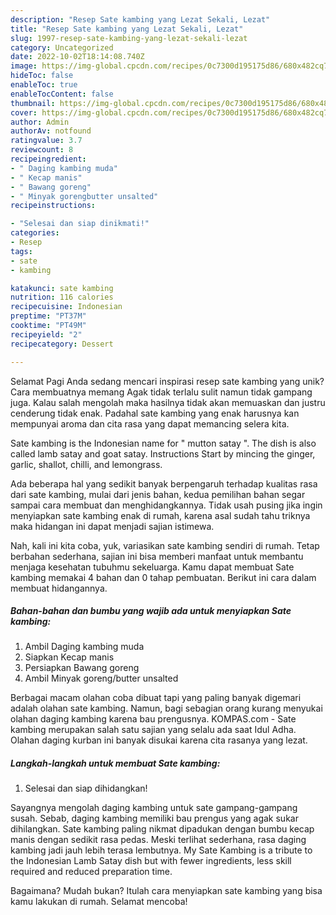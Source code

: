 ```yaml
---
description: "Resep Sate kambing yang Lezat Sekali, Lezat"
title: "Resep Sate kambing yang Lezat Sekali, Lezat"
slug: 1997-resep-sate-kambing-yang-lezat-sekali-lezat
category: Uncategorized
date: 2022-10-02T18:14:08.740Z
image: https://img-global.cpcdn.com/recipes/0c7300d195175d86/680x482cq70/sate-kambing-foto-resep-utama.jpg
hideToc: false
enableToc: true
enableTocContent: false
thumbnail: https://img-global.cpcdn.com/recipes/0c7300d195175d86/680x482cq70/sate-kambing-foto-resep-utama.jpg
cover: https://img-global.cpcdn.com/recipes/0c7300d195175d86/680x482cq70/sate-kambing-foto-resep-utama.jpg
author: Admin
authorAv: notfound
ratingvalue: 3.7
reviewcount: 8
recipeingredient:
- " Daging kambing muda"
- " Kecap manis"
- " Bawang goreng"
- " Minyak gorengbutter unsalted"
recipeinstructions:

- "Selesai dan siap dinikmati!"
categories:
- Resep
tags:
- sate
- kambing

katakunci: sate kambing 
nutrition: 116 calories
recipecuisine: Indonesian
preptime: "PT37M"
cooktime: "PT49M"
recipeyield: "2"
recipecategory: Dessert

---
```



Selamat Pagi Anda sedang mencari inspirasi resep sate kambing yang unik? Cara membuatnya memang Agak tidak terlalu sulit namun tidak gampang juga. Kalau salah mengolah maka hasilnya tidak akan memuaskan dan justru cenderung tidak enak. Padahal sate kambing yang enak harusnya kan mempunyai aroma dan cita rasa yang dapat memancing selera kita.


Sate kambing is the Indonesian name for &#34; mutton satay &#34;. The dish is also called lamb satay and goat satay. Instructions Start by mincing the ginger, garlic, shallot, chilli, and lemongrass.

Ada beberapa hal yang sedikit banyak berpengaruh terhadap kualitas rasa dari sate kambing, mulai dari jenis bahan, kedua pemilihan bahan segar sampai cara membuat dan menghidangkannya. Tidak usah pusing jika ingin menyiapkan sate kambing enak di rumah, karena asal sudah tahu triknya maka hidangan ini dapat menjadi sajian istimewa.


Nah, kali ini kita coba, yuk, variasikan sate kambing sendiri di rumah. Tetap berbahan sederhana, sajian ini bisa memberi manfaat untuk membantu menjaga kesehatan tubuhmu sekeluarga. Kamu dapat membuat Sate kambing memakai 4 bahan dan 0 tahap pembuatan. Berikut ini cara dalam membuat hidangannya.

<!--inarticleads1-->

##### Bahan-bahan dan bumbu yang wajib ada untuk menyiapkan Sate kambing:

1. Ambil  Daging kambing muda
1. Siapkan  Kecap manis
1. Persiapkan  Bawang goreng
1. Ambil  Minyak goreng/butter unsalted


Berbagai macam olahan coba dibuat tapi yang paling banyak digemari adalah olahan sate kambing. Namun, bagi sebagian orang kurang menyukai olahan daging kambing karena bau prengusnya. KOMPAS.com - Sate kambing merupakan salah satu sajian yang selalu ada saat Idul Adha. Olahan daging kurban ini banyak disukai karena cita rasanya yang lezat. 

<!--inarticleads2-->

##### Langkah-langkah untuk membuat Sate kambing:


1. Selesai dan siap dihidangkan!

Sayangnya mengolah daging kambing untuk sate gampang-gampang susah. Sebab, daging kambing memiliki bau prengus yang agak sukar dihilangkan. Sate kambing paling nikmat dipadukan dengan bumbu kecap manis dengan sedikit rasa pedas. Meski terlihat sederhana, rasa daging kambing jadi jauh lebih terasa lembutnya. My Sate Kambing is a tribute to the Indonesian Lamb Satay dish but with fewer ingredients, less skill required and reduced preparation time. 

Bagaimana? Mudah bukan? Itulah cara menyiapkan sate kambing yang bisa kamu lakukan di rumah. Selamat mencoba!

